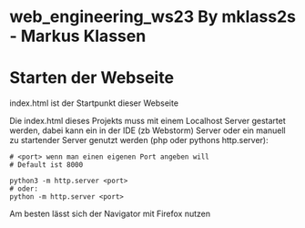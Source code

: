 # web_engineering_ws23 By mklass2s - Markus Klassen


# Starten der Webseite

index.html ist der Startpunkt dieser Webseite

Die index.html dieses Projekts muss mit einem Localhost Server gestartet werden, dabei kann ein in der IDE (zb Webstorm) Server oder ein manuell zu startender Server genutzt werden (php oder pythons http.server):

```shell
# <port> wenn man einen eigenen Port angeben will
# Default ist 8000

python3 -m http.server <port>
# oder:
python -m http.server <port>
```

Am besten lässt sich der Navigator mit Firefox nutzen